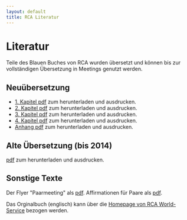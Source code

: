 ```yaml
---
layout: default
title: RCA Literatur
---
```

# Literatur

Teile des Blauen Buches von RCA wurden übersetzt und können bis zur
vollständigen Übersetzung in Meetings genutzt werden.

## Neuübersetzung

* [1. Kapitel pdf](/files/Kapitel1RCA.red.pdf) zum herunterladen und ausdrucken.
* [2. Kapitel pdf](/files/FourthEditionKapitel_II.docx.pdf) zum herunterladen und ausdrucken.
* [3. Kapitel pdf](/files/FourthEdition_Kapitel_III.pdf) zum herunterladen und ausdrucken.
* [4. Kapitel pdf](/files/RCA-Kapitel4.pdf) zum herunterladen und ausdrucken.
* [Anhang pdf](/files/RCA-Apendix.pdf) zum herunterladen und ausdrucken.

## Alte Übersetzung (bis 2014)

[pdf](/files/RCA-Literatur+2014.pdf) zum herunterladen und ausdrucken.

## Sonstige Texte

Der Flyer "Paarmeeting" als [pdf](/files/rca_flyer_2010.pdf).
Affirmationen für Paare als [pdf](/files/AffirmationenFuerPaareRCA.pdf).

Das Orginalbuch (englisch) kann über die [Homepage von RCA World-Service](http://www.recovering-couples.org) bezogen werden. 
